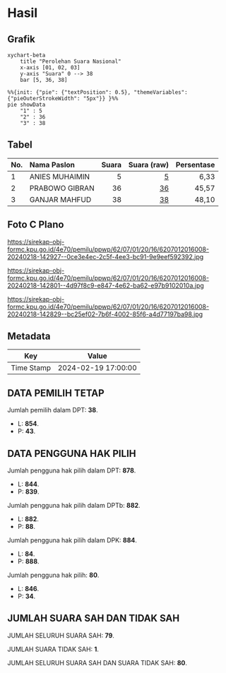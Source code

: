 # Hasil

## Grafik

```mermaid
xychart-beta
    title "Perolehan Suara Nasional"
    x-axis [01, 02, 03]
    y-axis "Suara" 0 --> 38
    bar [5, 36, 38]
```

```mermaid
%%{init: {"pie": {"textPosition": 0.5}, "themeVariables": {"pieOuterStrokeWidth": "5px"}} }%%
pie showData
    "1" : 5
    "2" : 36
    "3" : 38
```

## Tabel

| No. | Nama Paslon    | Suara | Suara (raw) | Persentase |
|:--- |:-------------- | -----:| -----------:| ----------:|
| 1   | ANIES MUHAIMIN | 5     | [5][p-1]    | 6,33       |
| 2   | PRABOWO GIBRAN | 36    | [36][p-2]   | 45,57      |
| 3   | GANJAR MAHFUD  | 38    | [38][p-3]   | 48,10      |


[p-1]: https://github.com/gigit-pemilu/pemilu-2024/blob/main/pilpres/hitung-suara/sub/62-kalimantan-tengah/sub/07-seruyan/sub/01-seruyan-hilir/sub/2016-sungai-undang/sub/008-tps/sub/paslon-1.txt
[p-2]: https://github.com/gigit-pemilu/pemilu-2024/blob/main/pilpres/hitung-suara/sub/62-kalimantan-tengah/sub/07-seruyan/sub/01-seruyan-hilir/sub/2016-sungai-undang/sub/008-tps/sub/paslon-2.txt
[p-3]: https://github.com/gigit-pemilu/pemilu-2024/blob/main/pilpres/hitung-suara/sub/62-kalimantan-tengah/sub/07-seruyan/sub/01-seruyan-hilir/sub/2016-sungai-undang/sub/008-tps/sub/paslon-3.txt

## Foto C Plano

https://sirekap-obj-formc.kpu.go.id/4e70/pemilu/ppwp/62/07/01/20/16/6207012016008-20240218-142927--0ce3e4ec-2c5f-4ee3-bc91-9e9eef592392.jpg

https://sirekap-obj-formc.kpu.go.id/4e70/pemilu/ppwp/62/07/01/20/16/6207012016008-20240218-142801--4d97f8c9-e847-4e62-ba62-e97b9102010a.jpg

https://sirekap-obj-formc.kpu.go.id/4e70/pemilu/ppwp/62/07/01/20/16/6207012016008-20240218-142829--bc25ef02-7b6f-4002-85f6-a4d77197ba98.jpg


## Metadata

| Key        | Value               |
| ---------- | ------------------- |
| Time Stamp | 2024-02-19 17:00:00 |


## DATA PEMILIH TETAP

Jumlah pemilih dalam DPT: **38**.
 * L: **854**.
 * P: **43**.

## DATA PENGGUNA HAK PILIH

Jumlah pengguna hak pilih dalam DPT: **878**.
 * L: **844**.
 * P: **839**.

Jumlah pengguna hak pilih dalam DPTb: **882**.
 * L: **882**.
 * P: **88**.

Jumlah pengguna hak pilih dalam DPK: **884**.
 * L: **84**.
 * P: **888**.

Jumlah pengguna hak pilih: **80**.
 * L: **846**.
 * P: **34**.

## JUMLAH SUARA SAH DAN TIDAK SAH

JUMLAH SELURUH SUARA SAH: **79**.

JUMLAH SUARA TIDAK SAH: **1**.

JUMLAH SELURUH SUARA SAH DAN SUARA TIDAK SAH: **80**.


